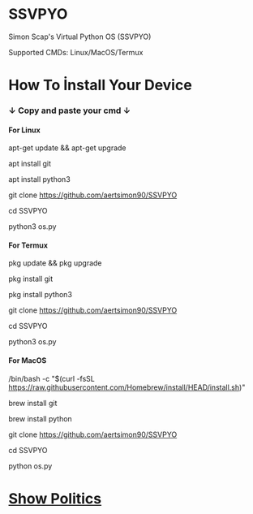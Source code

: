# SSVPYO
Simon Scap's Virtual Python OS (SSVPYO)

Supported CMDs: Linux/MacOS/Termux

# How To İnstall Your Device
<h3>↓ Copy and paste your cmd ↓</h3>

<h4> For Linux </h4>

apt-get update && apt-get upgrade

apt install git

apt install python3

git clone https://github.com/aertsimon90/SSVPYO

cd SSVPYO

python3 os.py

<h4> For Termux </h4>

pkg update && pkg upgrade

pkg install git

pkg install python3

git clone https://github.com/aertsimon90/SSVPYO

cd SSVPYO

python3 os.py

<h4> For MacOS </h4>

/bin/bash -c "$(curl -fsSL https://raw.githubusercontent.com/Homebrew/install/HEAD/install.sh)"

brew install git

brew install python

git clone https://github.com/aertsimon90/SSVPYO

cd SSVPYO

python os.py
# [Show Politics](https://github.com/aertsimon90/politics/blob/main/README.md)
